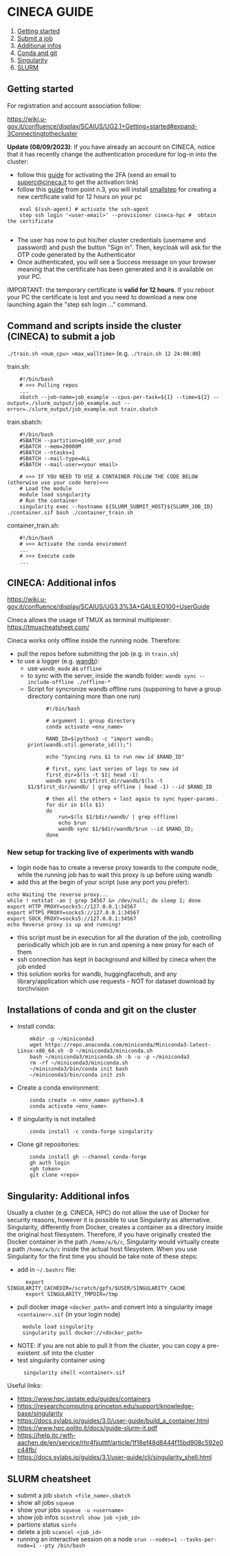 # CINECA GUIDE

1. [Getting started](#getting-started)
2. [Submit a job](#command-and-scripts-inside-the-cluster-cineca-to-submit-a-job)
3. [Additional infos](#cineca-additional-infos)
4. [Conda and git](#installations-of-conda-and-git-on-the-cluster)
5. [Singularity](#singularity-additional-infos)
6. [SLURM](#slurm-cheatsheet)

## Getting started 
For registration and account association follow:

https://wiki.u-gov.it/confluence/display/SCAIUS/UG2.1+Getting+started#expand-3Connectingtothecluster

**Update (08/09/2023)**: 
If you have already an account on CINECA, notice that it has recently change the authentication procedure for log-in into the cluster:
- follow this [guide](https://wiki.u-gov.it/confluence/display/SCAIUS/How+to+activate+the+2FA+and+configure+the+OTP) for activating the 2FA (send an email to superc@cineca.it to get the activation link)
- follow this [guide](https://wiki.u-gov.it/confluence/display/SCAIUS/UG2.1+Getting+started#expand-2Accountassociation) from point n.3, you will install [smallstep](https://smallstep.com/docs/step-cli/installation/#linux-packages-amd64) for creating a new certificate valid for 12 hours on your pc
```
	eval $(ssh-agent) # activate the ssh-agent
	step ssh login '<user-email>' --provisioner cineca-hpc #  obtain the certificate
	
```
- The user has now to put his/her cluster credentials (username and password) and push the button "Sign in". Then, keycloak will ask for the OTP code generated by the Authenticator
- Once authenticated, you will see a Success message on your browser meaning that the certificate has been generated and it is available on your PC.

IMPORTANT: the temporary certificate is **valid for 12 hours**. If you reboot your PC the certificate is lost and you need to download a new one launching again the "step ssh login ..." command.

## Command and scripts inside the cluster (CINECA) to submit a job
`./train.sh <num_cpu> <max_walltime>` (e.g. `./train.sh 12 24:00:00`)

train.sh:
```
	#!/bin/bash
	# >>> Pulling repos
	...
	sbatch --job-name=job_example --cpus-per-task=${1} --time=${2} --output=./slurm_output/job_example.out --error=./slurm_output/job_example.out train.sbatch
```

train.sbatch:
```
	#!/bin/bash
	#SBATCH --partition=g100_usr_prod
	#SBATCH --mem=20000M
	#SBATCH --ntasks=1
	#SBATCH --mail-type=ALL
	#SBATCH --mail-user=<your email>

	# >>> IF YOU NEED TO USE A CONTAINER FOLLOW THE CODE BELOW (otherwise use your code here)<<<
	# Load the module
	module load singularity
	# Run the container
	singularity exec --hostname ${SLURM_SUBMIT_HOST}${SLURM_JOB_ID} ./container.sif bash ./container_train.sh
```

container_train.sh:
```
	#!/bin/bash
	# >>> Activate the conda enviroment
	...
	# >>> Execute code
	...
```

## CINECA: Additional infos
https://wiki.u-gov.it/confluence/display/SCAIUS/UG3.3%3A+GALILEO100+UserGuide

Cineca allows the usage of TMUX as terminal multiplexer: https://tmuxcheatsheet.com/

Cineca works only offline inside the running node. Therefore: 
 - pull the repos before submitting the job (e.g. in `train.sh`)
 - to use a logger (e.g. [wandb](https://wandb.ai/site)):
 	- use `wandb_mode` as `offline`
 	- to sync with the server, inside the wandb folder: `wandb sync --include-offline ./offline-*`
	- Script for syncronize wandb offline runs (supponing to have a group directory containing more than one run)
      ```
		    #!/bin/bash

		    # argument 1: group directory
		    conda activate <env_name>

		    RAND_ID=$(python3 -c "import wandb; print(wandb.util.generate_id());")

		    echo "Syncing runs $1 to run new id $RAND_ID"

		    # first, sync last series of logs to new id
		    first_dir=$(ls -t $1| head -1)
		    wandb sync $1/$first_dir/wandb/$(ls -t $1/$first_dir/wandb/ | grep offline | head -1) --id $RAND_ID

		    # then all the others + last again to sync hyper-params.
		    for dir in $(ls $1)
		    do
        		run=$(ls $1/$dir/wandb/ | grep offline)
       			echo $run
       			wandb sync $1/$dir/wandb/$run --id $RAND_ID;
		    done
      ```
### New setup for tracking live of experiments with wandb
- login node has to create a reverse proxy towards to the compute node, while the running job has to wait this proxy is up before using wandb
- add this at the begin of your script (use any port you prefer):
```
echo Waiting the reverse proxy...
while ! netstat -an | grep 34567 &> /dev/null; do sleep 1; done
export HTTP_PROXY=socks5://127.0.0.1:34567
export HTTPS_PROXY=socks5://127.0.0.1:34567
export SOCK_PROXY=socks5://127.0.0.1:34567
echo Reverse proxy is up and running!
```
- this script must be in execution for all the duration of the job, controlling periodically which job are in run and opening a new proxy for each of them
- ssh connection has kept in background and killled by cineca when the job ended
- this solution works for wandb, huggingfacehub, and any library/application which use requests - NOT for dataset download by torchvision
  
## Installations of conda and git on the cluster
- Install conda:
    ```
	    mkdir -p ~/miniconda3
	    wget https://repo.anaconda.com/miniconda/Miniconda3-latest-Linux-x86_64.sh -O ~/miniconda3/miniconda.sh
	    bash ~/miniconda3/miniconda.sh -b -u -p ~/miniconda3
	    rm -rf ~/miniconda3/miniconda.sh
	    ~/miniconda3/bin/conda init bash
	    ~/miniconda3/bin/conda init zsh
    ```
- Create a conda environment:
    ```
	    conda create -n <env_name> python=3.8
	    conda activate <env_name>
    ```
- If singularity is not installed:
    ```
	    conda install -c conda-forge singularity
    ```
- Clone git repositories:
    ```
	    conda install gh --channel conda-forge
	    gh auth login
	    <gh token>
	    git clone <repo>
    ```


## Singularity: Additional infos

Usually a cluster (e.g. CINECA, HPC) do not allow the use of Docker for security reasons, however it is possible to use Singularity as alternative.
Singularity, differently from Docker, creates a container as a directory inside the original host filesystem. 
Therefore, if you have originally created the Docker container in the path ```/home/a/b/c```, Singularity would virtually create a path ```/home/a/b/c``` inside the actual host filesystem.
When you use Singularity for the first time you should be take note of these steps:
- add in  `~/.bashrc` file:
```
	  export SINGULARITY_CACHEDIR=/scratch/gpfs/$USER/SINGULARITY_CACHE
	  export SINGULARITY_TMPDIR=/tmp
 ```
- pull docker image `<docker_path>` and convert into a singularity image `<container>.sif` (in your login node)
 ```
	  module load singularity
	  singularity pull docker://<docker_path>
 ```
- NOTE: if you are not able to pull it from the cluster, you can copy a pre-existent .sif into the cluster
- test singularity container using
	```
      singularity shell <container>.sif
  ```
Useful links:
- https://www.hpc.iastate.edu/guides/containers
- https://researchcomputing.princeton.edu/support/knowledge-base/singularity
- https://docs.sylabs.io/guides/3.0/user-guide/build_a_container.html
- https://www.hpc.polito.it/docs/guide-slurm-it.pdf
- https://help.itc.rwth-aachen.de/en/service/rhr4fjjutttf/article/1f18ef48d8444f15bd908c592e0c44fb/
- https://docs.sylabs.io/guides/3.1/user-guide/cli/singularity_shell.html

## SLURM cheatsheet
- submit a job
	```sbatch <file_name>.sbatch```
- show all jobs 
	```squeue```
- show your jobs
	```squeue -u <username>```
- show job infos
	```scontrol show job <job_id>```
- partions status
	```sinfo```
- delete a job
	```scancel <job_id>```
- running an interactive session on a node
	```srun --nodes=1 --tasks-per-node=1 --pty /bin/bash```



